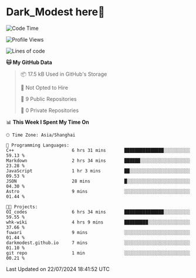 # Dark_Modest here👋
<!--
<img align="left" src="https://github-readme-stats.vercel.app/api/top-langs/?username=DarkModest" height=255>
<img align="left" src="https://github-readme-stats.vercel.app/api?username=DarkModest&include_all_commits=true&count_private-true&custom_title=Dark_Modest'%20GitHub%20Stats&line_height=30&show_icons=true&hide_border=false&bg_color=ffffff&title_color=000000&icon_color=000000&text_color=463467"><br>
-->
<!--START_SECTION:waka-->
![Code Time](http://img.shields.io/badge/Code%20Time-94%20hrs%2040%20mins-blue)

![Profile Views](http://img.shields.io/badge/Profile%20Views-2-blue)

![Lines of code](https://img.shields.io/badge/From%20Hello%20World%20I%27ve%20Written-24.8%20thousand%20lines%20of%20code-blue)

**🐱 My GitHub Data** 

> 📦 17.5 kB Used in GitHub's Storage 
 > 
> 🚫 Not Opted to Hire
 > 
> 📜 9 Public Repositories 
 > 
> 🔑 0 Private Repositories 
 > 
📊 **This Week I Spent My Time On** 

```text
🕑︎ Time Zone: Asia/Shanghai

💬 Programming Languages: 
C++                      6 hrs 31 mins       ███████████████░░░░░░░░░░   59.13 % 
Markdown                 2 hrs 34 mins       ██████░░░░░░░░░░░░░░░░░░░   23.28 % 
JavaScript               1 hr 3 mins         ██░░░░░░░░░░░░░░░░░░░░░░░   09.53 % 
JSON                     28 mins             █░░░░░░░░░░░░░░░░░░░░░░░░   04.30 % 
Astro                    9 mins              ░░░░░░░░░░░░░░░░░░░░░░░░░   01.44 % 

🐱‍💻 Projects: 
OI_codes                 6 hrs 34 mins       ███████████████░░░░░░░░░░   59.55 % 
whk-wiki                 4 hrs 9 mins        █████████░░░░░░░░░░░░░░░░   37.66 % 
fuwari                   9 mins              ░░░░░░░░░░░░░░░░░░░░░░░░░   01.44 % 
darkmodest.github.io     7 mins              ░░░░░░░░░░░░░░░░░░░░░░░░░   01.10 % 
git repo                 1 min               ░░░░░░░░░░░░░░░░░░░░░░░░░   00.21 % 
```


 Last Updated on 22/07/2024 18:41:52 UTC
<!--END_SECTION:waka-->
